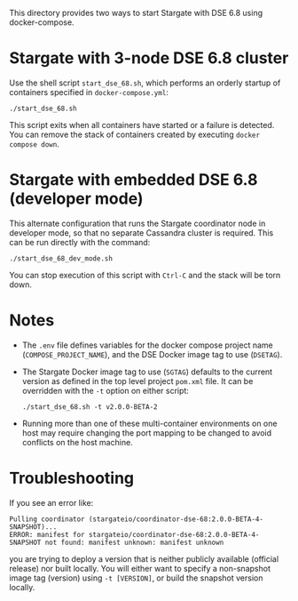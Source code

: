 This directory provides two ways to start Stargate with DSE 6.8 using docker-compose.

# Stargate with 3-node DSE 6.8 cluster

Use the shell script `start_dse_68.sh`, which performs an orderly startup of containers 
specified in `docker-compose.yml`:

`./start_dse_68.sh`

This script exits when all containers have started or a failure is detected. You can remove
the stack of containers created by executing `docker compose down`.

# Stargate with embedded DSE 6.8 (developer mode)

This alternate configuration that runs the Stargate coordinator node in developer mode, so that no
separate Cassandra cluster is required. This can be run directly with the command:

`./start_dse_68_dev_mode.sh`

You can stop execution of this script with `Ctrl-C` and the stack will be torn down.

# Notes

* The `.env` file defines variables for the docker compose project name (`COMPOSE_PROJECT_NAME`),
  and the DSE Docker image tag to use (`DSETAG`).

* The Stargate Docker image tag to use (`SGTAG`) defaults to the current version as defined in the 
  top level project `pom.xml` file. It can be overridden with the `-t` option on either script:

  `./start_dse_68.sh -t v2.0.0-BETA-2`

* Running more than one of these multi-container environments on one host may require
  changing the port mapping to be changed to avoid conflicts on the host machine.

# Troubleshooting

If you see an error like:
```
Pulling coordinator (stargateio/coordinator-dse-68:2.0.0-BETA-4-SNAPSHOT)...
ERROR: manifest for stargateio/coordinator-dse-68:2.0.0-BETA-4-SNAPSHOT not found: manifest unknown: manifest unknown
```

you are trying to deploy a version that is neither publicly available (official release) nor built locally.
You will either want to specify a non-snapshot image tag (version) using `-t [VERSION]`, or build the snapshot version locally.
